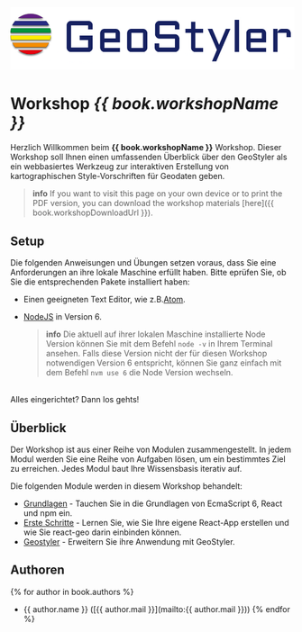 <center><img src="images/geo-styler-logo.jpg" style="width:650px;"/></center>

# Workshop _{{ book.workshopName }}_

Herzlich Willkommen beim **{{ book.workshopName }}** Workshop. Dieser Workshop soll Ihnen einen umfassenden
Überblick über den GeoStyler als ein webbasiertes Werkzeug zur interaktiven Erstellung von kartographischen
Style-Vorschriften für Geodaten geben.

> **info**
> If you want to visit this page on your own device or to print the PDF version,
> you can download the workshop materials [here]({{ book.workshopDownloadUrl }}).

## Setup

Die folgenden Anweisungen und Übungen setzen voraus, dass Sie eine Anforderungen an ihre lokale Maschine
erfüllt haben. Bitte eprüfen Sie, ob Sie die entsprechenden Pakete installiert haben:

- Einen geeigneten Text Editor, wie z.B.[Atom](https://atom.io/).
- [NodeJS](https://nodejs.org/en/) in Version 6.

  > **info**
  > Die aktuell auf ihrer lokalen Maschine installierte Node Version können Sie mit dem Befehl
  > `node -v` in Ihrem Terminal ansehen. Falls diese Version nicht der
  > für diesen Workshop notwendigen Version 6 entspricht, können Sie
  > ganz einfach mit dem Befehl `nvm use 6` die Node Version wechseln.

<br>
Alles eingerichtet? Dann los gehts!

## Überblick

Der Workshop ist aus einer Reihe von Modulen zusammengestellt. In jedem Modul werden
Sie eine Reihe von Aufgaben lösen, um ein bestimmtes Ziel zu erreichen. Jedes Modul baut
Ihre Wissensbasis iterativ auf.

Die folgenden Module werden in diesem Workshop behandelt:

- [Grundlagen](./introduction/README.md) - Tauchen Sie in die Grundlagen von EcmaScript 6, React und npm ein.
- [Erste Schritte](first-steps/index.md) - Lernen Sie, wie Sie Ihre eigene React-App erstellen und wie Sie react-geo darin einbinden können.
- [Geostyler](geostyler/index.md) - Erweitern Sie ihre Anwendung mit GeoStyler.

## Authoren

{% for author in book.authors %}

- {{ author.name }} ([{{ author.mail }}](mailto:{{ author.mail }}))
  {% endfor %}
